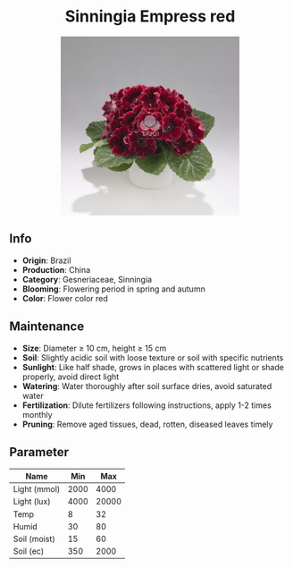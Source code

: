 <h1 align='center'>Sinningia Empress red</h1>
<p align="center">
    <img 
        align='center'
        width='320'
        src="../images/sinningia empress red.png" 
        alt='Sinningia Empress red' />
</p>

## Info

 - **Origin**: Brazil
 - **Production**: China
 - **Category**: Gesneriaceae, Sinningia
 - **Blooming**: Flowering period in spring and autumn
 - **Color**: Flower color red

## Maintenance

 - **Size**: Diameter ≥ 10 cm, height ≥ 15 cm
 - **Soil**: Slightly acidic soil with loose texture or soil with specific nutrients
 - **Sunlight**: Like half shade, grows in places with scattered light or shade properly, avoid direct light
 - **Watering**: Water thoroughly after soil surface dries, avoid saturated water
 - **Fertilization**: Dilute fertilizers following instructions, apply 1-2 times monthly
 - **Pruning**: Remove aged tissues, dead, rotten, diseased leaves timely

## Parameter

| Name         | Min  | Max   |
|--------------|------|-------|
| Light (mmol) | 2000 | 4000  |
| Light (lux)  | 4000 | 20000 |
| Temp         | 8    | 32    |
| Humid        | 30   | 80    |
| Soil (moist) | 15   | 60    |
| Soil (ec)    | 350  | 2000  |